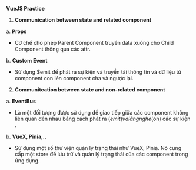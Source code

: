 **VueJS Practice**

1. **Communication between state and related component**

a. **Props**

- Cơ chế cho phép Parent Component truyền data xuống cho Child Component thông qua các attr.

b. **Custom Event**

- Sử dụng $emit để phát ra sự kiện và truyền tải thông tin và dữ liệu từ component con lên component cha và ngược lại.

2. **Communitcation between state and non-related component**

a. **EventBus**

- Là một đối tượng được sử dụng để giao tiếp giữa các component không liên quan đến nhau bằng cách phát ra ($emit) và lắng nghe ($on) các sự kiện .

b. **VueX, Pinia,..**

- Sử dụng một số thư viện quản lý trạng thái như VueX, Pinia. Nó cung cấp một store để lưu trữ và quản lý trạng thái của các component trong ứng dụng.
